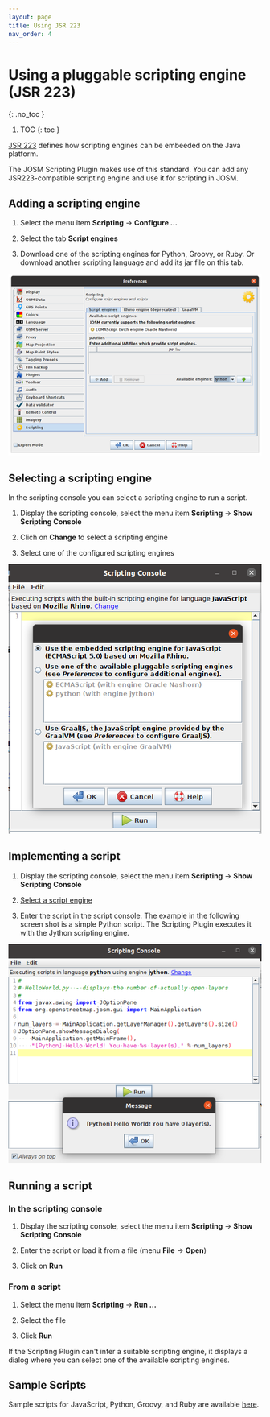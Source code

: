 ```yaml
---
layout: page
title: Using JSR 223
nav_order: 4
---
```


# Using a pluggable scripting engine (JSR 223)
{: .no_toc }

1. TOC
{: toc }

[JSR 223][jsr223] defines how scripting engines can be embeeded on the Java platform.

The JOSM Scripting Plugin makes use of this standard. You can add any JSR223-compatible scripting engine and use it for scripting in JOSM.


## Adding a scripting engine

1. Select the menu item **Scripting** -&gt; **Configure ...**

2. Select the tab **Script engines**

3. Download one of the scripting engines for Python, Groovy, or Ruby. Or download another scripting language and add its jar file on this tab.

<img id="configure-scripting-engines" src="../assets/img/v2/configure-scripting-engine.png"/>


## Selecting a scripting engine

In the scripting console you can select a scripting engine to run a script.

1. Display the scripting console, select the menu item **Scripting** -&gt; **Show Scripting Console**

2. Clich on **Change** to select a scripting engine

3. Select one of the configured scripting engines

<img id="configure-scripting-engines" src="../assets/img/v2/select-scripting-engine.png"/>


## Implementing a script

1. Display the scripting console, select the menu item **Scripting** -&gt; **Show Scripting Console**

2. [Select a script engine](#selecting-a-scripting-engine)

3. Enter the script in the script console. The example in the following screen shot is a simple Python script. The Scripting Plugin executes it with the Jython scripting engine.


<img id="configure-scripting-engines" src="../assets/img/v2/implementing-a-script.png"/>

## Running a script

### In the scripting console

1. Display the scripting console, select the menu item **Scripting** -&gt; **Show Scripting Console**

2. Enter the script or load it from a file (menu **File** -&gt; **Open**)

3. Click on **Run**


### From a script

1. Select the menu item **Scripting** -&gt; **Run ...**

2. Select the file

3. Click **Run**

If the Scripting Plugin can't infer a suitable scripting engine, it displays a dialog where you can select one of the available scripting engines.


## Sample Scripts

Sample scripts for JavaScript, Python, Groovy, and Ruby are available [here][sample-scripts].


[jsr223]: https://jcp.org/en/jsr/detail?id=223
[sample-scripts]: https://github.com/Gubaer/josm-scripting-plugin/tree/master/src/main/resources/scripts